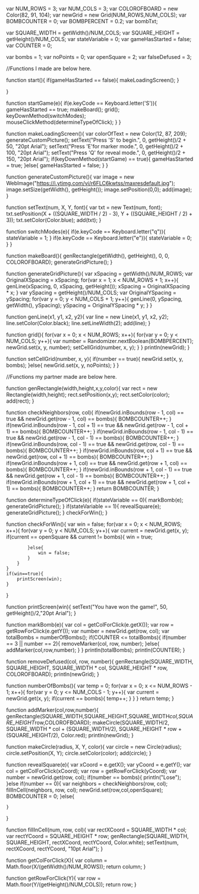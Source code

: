 var NUM_ROWS = 3;
var NUM_COLS = 3;
var COLOROFBOARD = new Color(82, 91, 104);
var newGrid  = new Grid(NUM_ROWS,NUM_COLS);
var BOMBCOUNTER = 0;
var BOMBPERCENT = 0.2;
var bombTxt;

var SQUARE_WIDTH = getWidth()/NUM_COLS;
var SQUARE_HEIGHT = getHeight()/NUM_COLS;
var stateVariable = 0;
var gameHasStarted = false;
var COUNTER = 0;

var bombs = 1;
var noPoints = 0;
var openSquare = 2;
var falseDefused = 3;

//Functions I made are below here.

function start(){
    if(gameHasStarted == false){
        makeLoadingScreen();
    }
    
}

function startGame(e){
    if(e.keyCode == Keyboard.letter('S')){
        gameHasStarted == true;
        makeBoard();
        grid();
        keyDownMethod(switchModes);
        mouseClickMethod(determineTypeOfClick);
    }
}

function makeLoadingScreen(){
    var colorOfText = new Color(12, 87, 209);
    generateCustomPicture();
    setText("Press 'S' to begin.", 0, getHeight()/2 + 50, "20pt Arial");
    setText("Press 'E'for marker mode.", 0, getHeight()/2 + 100, "20pt Arial");
    setText("Press 'Q' for reveal mode.", 0, getHeight()/2 + 150, "20pt Arial");
    if(keyDownMethod(startGame) == true){
        gameHasStarted = true;
    }else{
        gameHasStarted = false;
    }
}

function generateCustomPicture(){
    var image = new WebImage("https://i.ytimg.com/vi/r6FLC6kwtss/maxresdefault.jpg");
    image.setSize(getWidth(), getHeight());
    image.setPosition(0,0);
    add(image);
}

function setText(num, X, Y, font){
    var txt = new Text(num, font);
    txt.setPosition(X + ((SQUARE_WIDTH / 2) - 3), Y + ((SQUARE_HEIGHT / 2) + 3));
    txt.setColor(Color.blue);
    add(txt);
}

function switchModes(e){
    if(e.keyCode == Keyboard.letter("q")){
        stateVariable = 1;
    }
    if(e.keyCode == Keyboard.letter("e")){
        stateVariable = 0;
    }
}

function makeBoard(){
    genRectangle(getWidth(), getHeight(), 0, 0, COLOROFBOARD);
    generateGridPicture();
}

function generateGridPicture(){
    var xSpacing = getWidth()/NUM_ROWS;
    var OriginalXSpacing = xSpacing;
    for(var x = 1; x < NUM_ROWS + 1; x++){
        genLine(xSpacing, 0, xSpacing, getHeight());
        xSpacing = OriginalXSpacing * x;
    }
    var ySpacing = getHeight()/NUM_COLS;
    var OriginalYSpacing = ySpacing;
    for(var y = 0; y < NUM_COLS + 1; y++){
        genLine(0, ySpacing, getWidth(), ySpacing);
        ySpacing = OriginalYSpacing * y;
    }
}

function genLine(x1, y1, x2, y2){
    var line = new Line(x1, y1, x2, y2);
    line.setColor(Color.black);
    line.setLineWidth(2);
    add(line);
}

function grid(){
    for(var x = 0; x < NUM_ROWS; x++){
        for(var y = 0; y < NUM_COLS; y++){
            var number = Randomizer.nextBoolean(BOMBPERCENT);
            newGrid.set(x, y, number);
            setCellGrid(number, x, y);
        }
    }
    println(newGrid);
}

function setCellGrid(number, x, y){
    if(number == true){
        newGrid.set(x, y, bombs);
    }else{
        newGrid.set(x, y, noPoints);
    }
}

//Functions my partner made are below here.

function genRectangle(width,height,x,y,color){ 
    var rect = new Rectangle(width,height); 
    rect.setPosition(x,y); 
    rect.setColor(color); 
    add(rect); 
}

function checkNeighbors(row, col){
    if(newGrid.inBounds(row - 1, col) == true && newGrid.get(row - 1, col) == bombs){
        BOMBCOUNTER++;
    }
    if(newGrid.inBounds(row - 1, col + 1) == true && newGrid.get(row - 1, col + 1) == bombs){
        BOMBCOUNTER++;
    }
    if(newGrid.inBounds(row - 1, col - 1) == true && newGrid.get(row - 1, col - 1) == bombs){
        BOMBCOUNTER++;
    }
    if(newGrid.inBounds(row, col - 1) == true && newGrid.get(row, col - 1) == bombs){
        BOMBCOUNTER++;
    }
    if(newGrid.inBounds(row, col + 1) == true && newGrid.get(row, col + 1) == bombs){
        BOMBCOUNTER++;
    }
    if(newGrid.inBounds(row + 1, col) == true && newGrid.get(row + 1, col) == bombs){
        BOMBCOUNTER++;
    }
    if(newGrid.inBounds(row + 1, col - 1) == true && newGrid.get(row + 1, col - 1) == bombs){
        BOMBCOUNTER++;
    }
    if(newGrid.inBounds(row + 1, col + 1) == true && newGrid.get(row + 1, col + 1) == bombs){
        BOMBCOUNTER++;
    }
    return BOMBCOUNTER;
}

function determineTypeOfClick(e){
    if(stateVariable == 0){
        markBomb(e);
        generateGridPicture();
    }
    if(stateVariable == 1){
        revealSquare(e);
        generateGridPicture();
    }
    checkForWin();
}

function checkForWin(){
    var win = false;
    for(var x = 0; x < NUM_ROWS; x++){
        for(var y = 0; y < NUM_COLS; y++){
            var current = newGrid.get(x, y);
            if(current == openSquare && current != bombs){
                win = true;
                
            }else{
                win = false;
            }
        }
    }
    if(win==true){
        printScreen(win);
    }
}

function printScreen(win){
    setText("You have won the game!", 50, getHeight()/2,"20pt Arial");
}

function markBomb(e){
    var col = getColForClick(e.getX());
    var row = getRowForClick(e.getY());
    var number = newGrid.get(row, col);
    var totalBombs = numberOfBombs();
    if(COUNTER <= totalBombs){
        if(number == 3 || number == 2){
            removeMarker(col, row, number);
        }else{
            addMarker(col,row,number);
        }
    }
    println(totalBombs);
    println(COUNTER);
}

function removeDefused(col, row, number){
    genRectangle(SQUARE_WIDTH, SQUARE_HEIGHT, SQUARE_WIDTH * col, SQUARE_HEIGHT * row, COLOROFBOARD);
    println(newGrid);
}

function numberOfBombs(){
    var temp = 0;
    for(var x = 0; x <= NUM_ROWS - 1; x++){
        for(var y = 0; y <= NUM_COLS - 1; y++){
            var current = newGrid.get(x, y);
            if(current == bombs){
                temp++;
            }
        }
    }
    return temp;
}

function addMarker(col,row,number){
    genRectangle(SQUARE_WIDTH,SQUARE_HEIGHT,SQUARE_WIDTH*col,SQUARE_HEIGHT*row,COLOROFBOARD);
    makeCircle(SQUARE_WIDTH/2, SQUARE_WIDTH * col + (SQUARE_WIDTH/2), SQUARE_HEIGHT * row + (SQUARE_HEIGHT/2), Color.red);
    println(newGrid);
}

function makeCircle(radius, X, Y, color){
    var circle = new Circle(radius);
    circle.setPosition(X, Y);
    circle.setColor(color);
    add(circle);
}

function revealSquare(e){
    var xCoord = e.getX();
    var yCoord = e.getY();
    var col = getColForClick(xCoord);
    var row = getRowForClick(yCoord);
    var number = newGrid.get(row, col);
    if(number == bombs){
        println("Lose");
    }else if(number == 0){
        var neighbors = checkNeighbors(row, col);
        fillInCell(neighbors, row, col);
        newGrid.set(row,col,openSquare);
        BOMBCOUNTER = 0;
    }else{
        
    }
}

function fillInCell(num, row, col){
    var rectXCoord = SQUARE_WIDTH * col;
    var rectYCoord = SQUARE_HEIGHT * row;
    genRectangle(SQUARE_WIDTH, SQUARE_HEIGHT, rectXCoord, rectYCoord, Color.white);
    setText(num, rectXCoord, rectYCoord, "10pt Arial");
}


function getColForClick(X){
    var column = Math.floor(X/(getWidth()/NUM_ROWS));
    return column;
}

function getRowForClick(Y){
    var row = Math.floor(Y/(getHeight()/NUM_COLS));
    return row;
}

